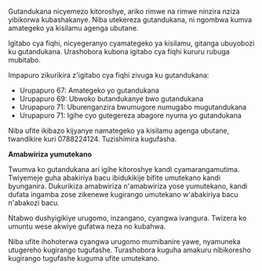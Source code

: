 Gutandukana nicyemezo kitoroshye, ariko rimwe na rimwe ninzira nziza yibikorwa kubashakanye. Niba utekereza gutandukana, ni ngombwa kumva amategeko ya kisilamu agenga ubutane.

Igitabo cya fiqhi, nicyegeranyo cyamategeko ya kisilamu, gitanga ubuyobozi ku gutandukana. Urashobora kubona igitabo cya fiqhi kururu rubuga mubitabo.

Impapuro zikurikira z'igitabo cya fiqhi zivuga ku gutandukana:

* Urupapuro 67: Amategeko yo gutandukana
* Urupapuro 69: Ubwoko butandukanye bwo gutandukana
* Urupapuro 71: Uburenganzira bwumugore numugabo mugutandukana
* Urupapuro 71: Igihe cyo gutegereza abagore nyuma yo gutandukana

Niba ufite ikibazo kijyanye namategeko ya kisilamu agenga ubutane, twandikire kuri 0788224124. Tuzishimira kugufasha.

**Amabwiriza yumutekano**

Twumva ko gutandukana ari igihe kitoroshye kandi cyamarangamutima. Twiyemeje guha abakiriya bacu ibidukikije bifite umutekano kandi byunganira. Dukurikiza amabwiriza n'amabwiriza yose yumutekano, kandi dufata ingamba zose zikenewe kugirango umutekano w'abakiriya bacu n'abakozi bacu.

Ntabwo dushyigikiye urugomo, inzangano, cyangwa ivangura. Twizera ko umuntu wese akwiye gufatwa neza no kubahwa.

Niba ufite ihohoterwa cyangwa urugomo mumibanire yawe, nyamuneka utugereho kugirango tugufashe. Turashobora kuguha amakuru nibikoresho kugirango tugufashe kuguma ufite umutekano.
